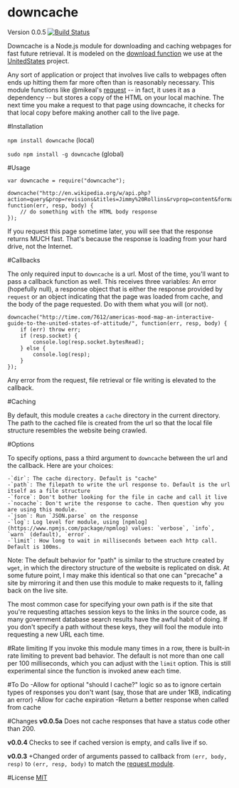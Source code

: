 downcache
=========
Version 0.0.5
[![Build Status](https://travis-ci.org/wilson428/downcache.png)](https://travis-ci.org/wilson428/downcache)

Downcache is a Node.js module for downloading and caching webpages for fast future retrieval. It is modeled on the [download function](https://github.com/unitedstates/congress/blob/master/tasks/utils.py) we use at the [UnitedStates](https://github.com/unitedstates) project.

Any sort of application or project that involves live calls to webpages often ends up hitting them far more often than is reasonably necessary. This module functions like @mikeal's [request](https://github.com/mikeal/request) -- in fact, it uses it as a dependency -- but stores a copy of the HTML on your local machine. The next time you make a request to that page using downcache, it checks for that local copy before making another call to the live page.

#Installation

`npm install downcache` (local)

`sudo npm install -g downcache` (global)

#Usage

	var downcache = require("downcache");

	downcache("http://en.wikipedia.org/w/api.php?action=query&prop=revisions&titles=Jimmy%20Rollins&rvprop=content&format=json", function(err, resp, body) {
		// do something with the HTML body response
	});

If you request this page sometime later, you will see that the response returns MUCH fast. That's because the response is loading from your hard drive, not the Internet.

#Callbacks

The only required input to `downcache` is a url. Most of the time, you'll want to pass a callback function as well. This receives three variables: An error (hopefully null), a response object that is either the response provided by `request` or an object indicating that the page was loaded from cache, and the body of the page requested. Do with them what you will (or not).

	downcache("http://time.com/7612/americas-mood-map-an-interactive-guide-to-the-united-states-of-attitude/", function(err, resp, body) {
		if (err) throw err;
		if (resp.socket) {
			console.log(resp.socket.bytesRead);
		} else {
			console.log(resp);
		}
	});

Any error from the request, file retrieval or file writing is elevated to the callback.

#Caching

By default, this module creates a `cache` directory in the current directory. The path to the cached file is created from the url so that the local file structure resembles the website being crawled. 

#Options

To specify options, pass a third argument to `downcache` between the url and the callback. Here are your choices:

	-`dir`: The cache directory. Default is "cache"
	-`path`: The filepath to write the url response to. Default is the url itself as a file structure
	-`force`: Don't bother looking for the file in cache and call it live
	-`nocache`: Don't write the response to cache. Then question why you are using this module.
	-`json`: Run `JSON.parse` on the response
	-`log`: Log level for module, using [npmlog](https://www.npmjs.com/package/npmlog) values: `verbose`, `info`, `warn` (default), `error`. 
	-`limit`: How long to wait in milliseconds between each http call. Default is 100ms.

Note: The default behavior for "path" is similar to the structure created by `wget`, in which the directory structure of the website is replicated on disk. At some future point, I may make this identical so that one can "precache" a site by mirroring it and then use this module to make requests to it, falling back on the live site.

The most common case for specifying your own path is if the site that you're requesting attaches session keys to the links in the source code, as many government database search results have the awful habit of doing. If you don't specify a path without these keys, they will fool the module into requesting a new URL each time.

#Rate limiting
If you invoke this module many times in a row, there is built-in rate limiting to prevent bad behavior. The default is not more than one call per 100 milliseconds, which you can adjust with the `limit` option. This is still experimental since the function is invoked anew each time.

#To Do
	-Allow for optional "should I cache?" logic so as to ignore certain types of responses you don't want (say, those that are under 1KB, indicating an error)
	-Allow for cache expiration
	-Return a better response when called from cache

#Changes
**v0.0.5a**
Does not cache responses that have a status code other than 200.

**v0.0.4**
Checks to see if cached version is empty, and calls live if so.

**v0.0.3**
+Changed order of arguments passed to callback from `(err, body, resp)` to `(err, resp, body)` to match the [request module](https://github.com/mikeal/request).

#License
[MIT](/LICENSE.md)